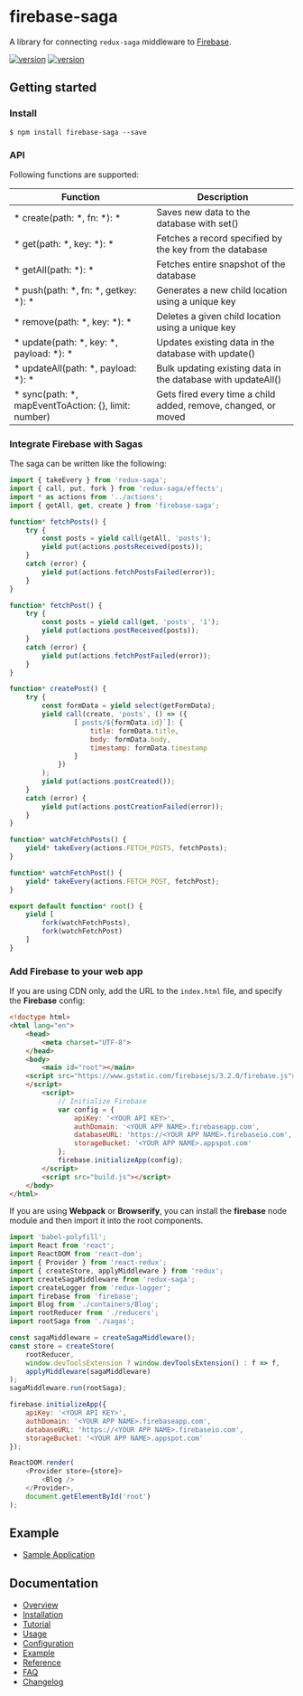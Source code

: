 # firebase-saga

A library for connecting `redux-saga` middleware to <a href="https://firebase.google.com/">Firebase</a>.

[![version](https://img.shields.io/npm/v/firebase-saga.svg?style=flat-square)](https://www.npmjs.com/package/firebase-saga)
[![version](https://img.shields.io/npm/dt/firebase-saga.svg?style=flat-square)](https://www.npmjs.com/package/firebase-saga)

## Getting started

### Install

```
$ npm install firebase-saga --save
```

### API

Following functions are supported:

| Function                                             | Description                                                    |
|------------------------------------------------------|----------------------------------------------------------------|
| * create(path: *, fn: *): *                          | Saves new data to the database with set()                      |
| * get(path: *, key: *): *                            | Fetches a record specified by the key from the database        |
| * getAll(path: *): *                                 | Fetches entire snapshot of the database                        |
| * push(path: *, fn: *, getkey: *): *                 | Generates a new child location using a unique key              |
| * remove(path: *, key: *): *                         | Deletes a given child location using a unique key              |
| * update(path: *, key: *, payload: *): *             | Updates existing data in the database with update()            |
| * updateAll(path: *, payload: *): *             | Bulk updating existing data in the database with updateAll()            |
| * sync(path: *, mapEventToAction: {}, limit: number) | Gets fired every time a child added, remove, changed, or moved |                                                         |

### Integrate Firebase with Sagas

The saga can be written like the following:

```js
import { takeEvery } from 'redux-saga';
import { call, put, fork } from 'redux-saga/effects';
import * as actions from '../actions';
import { getAll, get, create } from 'firebase-saga';

function* fetchPosts() {
    try {
        const posts = yield call(getAll, 'posts');
        yield put(actions.postsReceived(posts));
    }
    catch (error) {
        yield put(actions.fetchPostsFailed(error));
    }
}

function* fetchPost() {
    try {
        const posts = yield call(get, 'posts', '1');
        yield put(actions.postReceived(posts));
    }
    catch (error) {
        yield put(actions.fetchPostFailed(error));
    }
}

function* createPost() {
    try {
        const formData = yield select(getFormData);
        yield call(create, 'posts', () => ({
                [`posts/${formData.id}`]: {
                    title: formData.title,
                    body: formData.body,
                    timestamp: formData.timestamp
                }
            })
        );
        yield put(actions.postCreated());
    }
    catch (error) {
        yield put(actions.postCreationFailed(error));
    }
}

function* watchFetchPosts() {
    yield* takeEvery(actions.FETCH_POSTS, fetchPosts);
}

function* watchFetchPost() {
    yield* takeEvery(actions.FETCH_POST, fetchPost);
}

export default function* root() {
    yield [
        fork(watchFetchPosts),
        fork(watchFetchPost)
    ]
}
```

### Add Firebase to your web app

If you are using CDN only, add the URL to the `index.html` file, and specify the **Firebase** config:

```html
<!doctype html>
<html lang="en">
	<head>
		<meta charset="UTF-8">
	</head>
	<body>
		<main id="root"></main>
    <script src="https://www.gstatic.com/firebasejs/3.2.0/firebase.js">
    </script>
		<script>
			// Initialize Firebase
			var config = {
				apiKey: '<YOUR API KEY>',
				authDomain: '<YOUR APP NAME>.firebaseapp.com',
				databaseURL: 'https://<YOUR APP NAME>.firebaseio.com',
				storageBucket: '<YOUR APP NAME>.appspot.com'
			};
			firebase.initializeApp(config);
		</script>
		<script src="build.js"></script>
	</body>
</html>
```

If you are using **Webpack** or **Browserify**, you can install the **firebase** node module and then import it into the root components.

```js
import 'babel-polyfill';
import React from 'react';
import ReactDOM from 'react-dom';
import { Provider } from 'react-redux';
import { createStore, applyMiddleware } from 'redux';
import createSagaMiddleware from 'redux-saga';
import createLogger from 'redux-logger';
import firebase from 'firebase';
import Blog from './containers/Blog';
import rootReducer from './reducers';
import rootSaga from './sagas';

const sagaMiddleware = createSagaMiddleware();
const store = createStore(
    rootReducer,
    window.devToolsExtension ? window.devToolsExtension() : f => f,
    applyMiddleware(sagaMiddleware)
);
sagaMiddleware.run(rootSaga);

firebase.initializeApp({
    apiKey: '<YOUR API KEY>',
    authDomain: '<YOUR APP NAME>.firebaseapp.com',
    databaseURL: 'https://<YOUR APP NAME>.firebaseio.com',
    storageBucket: '<YOUR APP NAME>.appspot.com'
});

ReactDOM.render(
    <Provider store={store}>
        <Blog />
    </Provider>,
    document.getElementById('root')
);
```

## Example

* [Sample Application](https://github.com/szaranger/firebase-saga/tree/master/examples/blog)

## Documentation

* [Overview](http://szaranger.github.io/firebase-saga/docs/manual/overview.html)
* [Installation](http://szaranger.github.io/firebase-saga/docs/manual/installation.html)
* [Tutorial](http://szaranger.github.io/firebase-saga/docs/manual/tutorial.html)
* [Usage](http://szaranger.github.io/firebase-saga/docs/manual/usage.html)
* [Configuration](http://szaranger.github.io/firebase-saga/docs/manual/configuration.html)
* [Example](http://szaranger.github.io/firebase-saga/docs/manual/example.html)
* [Reference](http://szaranger.github.io/firebase-saga/docs/identifiers.html)
* [FAQ](http://szaranger.github.io/firebase-saga/docs/manual/faq.html)
* [Changelog](http://szaranger.github.io/firebase-saga/docs/manual/changelog.html)
